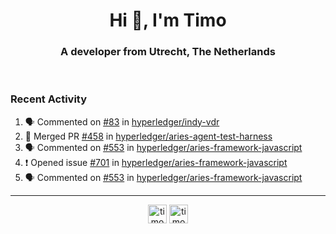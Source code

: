 <h1 align="center">Hi 👋, I'm Timo</h1>
<h3 align="center">A developer from Utrecht, The Netherlands</h3>
<br/>
<!-- https://github.com/rahuldkjain/github-profile-readme-generator --!>

<!--  <p align="left"><img src="https://github-readme-stats.vercel.app/api?username=timoglastra&show_icons=true&count_private=true&" alt="timoglastra" /></p> --!>

<!--
Github language stats
<p align="left"><img src="https://github-readme-stats.vercel.app/api/top-langs/?username=timoglastra&layout=compact" alt="timoglastra" /><p>
-->

<!-- Codestats language stats -->
<!-- <p align="left"><img src="https://codestats-readme.vercel.app/api/top-langs/?username=timoglastra&layout=compact&language_count=12" alt="timoglastra" /><p>    --!>
  
<h3>Recent Activity</h3>

<!--START_SECTION:activity-->
1. 🗣 Commented on [#83](https://github.com/hyperledger/indy-vdr/issues/83) in [hyperledger/indy-vdr](https://github.com/hyperledger/indy-vdr)
2. 🎉 Merged PR [#458](https://github.com/hyperledger/aries-agent-test-harness/pull/458) in [hyperledger/aries-agent-test-harness](https://github.com/hyperledger/aries-agent-test-harness)
3. 🗣 Commented on [#553](https://github.com/hyperledger/aries-framework-javascript/issues/553) in [hyperledger/aries-framework-javascript](https://github.com/hyperledger/aries-framework-javascript)
4. ❗️ Opened issue [#701](https://github.com/hyperledger/aries-framework-javascript/issues/701) in [hyperledger/aries-framework-javascript](https://github.com/hyperledger/aries-framework-javascript)
5. 🗣 Commented on [#553](https://github.com/hyperledger/aries-framework-javascript/issues/553) in [hyperledger/aries-framework-javascript](https://github.com/hyperledger/aries-framework-javascript)
<!--END_SECTION:activity-->

---

<p align="center">
<a href="https://twitter.com/timoglastra" target="blank"><img align="center" src="https://cdn.jsdelivr.net/npm/simple-icons@3.0.1/icons/twitter.svg" alt="timoglastra" height="30" width="30" /></a>
<a href="https://linkedin.com/in/timoglastra" target="blank"><img align="center" src="https://cdn.jsdelivr.net/npm/simple-icons@3.0.1/icons/linkedin.svg" alt="timoglastra" height="30" width="30" /></a>
</p>




